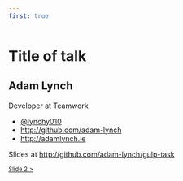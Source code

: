 ```yaml
---
first: true
---
```


# Title of talk

## Adam Lynch
Developer at Teamwork

- [ @lynchy010 ]( http://twitter.com/lynchy010 )
- http://github.com/adam-lynch
- http://adamlynch.ie

Slides at http://github.com/adam-lynch/gulp-task

<small>[Slide 2 >](2.html)</small>